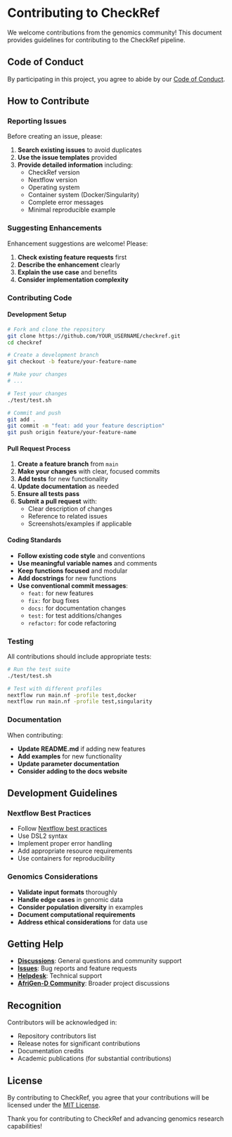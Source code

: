 # Contributing to CheckRef

We welcome contributions from the genomics community! This document provides guidelines for contributing to the CheckRef pipeline.

## Code of Conduct

By participating in this project, you agree to abide by our [Code of Conduct](https://github.com/AfriGen-D/.github/blob/main/CODE_OF_CONDUCT.md).

## How to Contribute

### Reporting Issues

Before creating an issue, please:

1. **Search existing issues** to avoid duplicates
2. **Use the issue templates** provided
3. **Provide detailed information** including:
   - CheckRef version
   - Nextflow version
   - Operating system
   - Container system (Docker/Singularity)
   - Complete error messages
   - Minimal reproducible example

### Suggesting Enhancements

Enhancement suggestions are welcome! Please:

1. **Check existing feature requests** first
2. **Describe the enhancement** clearly
3. **Explain the use case** and benefits
4. **Consider implementation complexity**

### Contributing Code

#### Development Setup

```bash
# Fork and clone the repository
git clone https://github.com/YOUR_USERNAME/checkref.git
cd checkref

# Create a development branch
git checkout -b feature/your-feature-name

# Make your changes
# ...

# Test your changes
./test/test.sh

# Commit and push
git add .
git commit -m "feat: add your feature description"
git push origin feature/your-feature-name
```

#### Pull Request Process

1. **Create a feature branch** from `main`
2. **Make your changes** with clear, focused commits
3. **Add tests** for new functionality
4. **Update documentation** as needed
5. **Ensure all tests pass**
6. **Submit a pull request** with:
   - Clear description of changes
   - Reference to related issues
   - Screenshots/examples if applicable

#### Coding Standards

- **Follow existing code style** and conventions
- **Use meaningful variable names** and comments
- **Keep functions focused** and modular
- **Add docstrings** for new functions
- **Use conventional commit messages**:
  - `feat:` for new features
  - `fix:` for bug fixes
  - `docs:` for documentation changes
  - `test:` for test additions/changes
  - `refactor:` for code refactoring

### Testing

All contributions should include appropriate tests:

```bash
# Run the test suite
./test/test.sh

# Test with different profiles
nextflow run main.nf -profile test,docker
nextflow run main.nf -profile test,singularity
```

### Documentation

When contributing:

- **Update README.md** if adding new features
- **Add examples** for new functionality
- **Update parameter documentation**
- **Consider adding to the docs website**

## Development Guidelines

### Nextflow Best Practices

- Follow [Nextflow best practices](https://www.nextflow.io/docs/latest/getstarted.html)
- Use DSL2 syntax
- Implement proper error handling
- Add appropriate resource requirements
- Use containers for reproducibility

### Genomics Considerations

- **Validate input formats** thoroughly
- **Handle edge cases** in genomic data
- **Consider population diversity** in examples
- **Document computational requirements**
- **Address ethical considerations** for data use

## Getting Help

- **[Discussions](https://github.com/AfriGen-D/checkref/discussions)**: General questions and community support
- **[Issues](https://github.com/AfriGen-D/checkref/issues)**: Bug reports and feature requests
- **[Helpdesk](https://helpdesk.afrigen-d.org)**: Technical support
- **[AfriGen-D Community](https://github.com/orgs/AfriGen-D/discussions)**: Broader project discussions

## Recognition

Contributors will be acknowledged in:

- Repository contributors list
- Release notes for significant contributions
- Documentation credits
- Academic publications (for substantial contributions)

## License

By contributing to CheckRef, you agree that your contributions will be licensed under the [MIT License](LICENSE).

Thank you for contributing to CheckRef and advancing genomics research capabilities!
